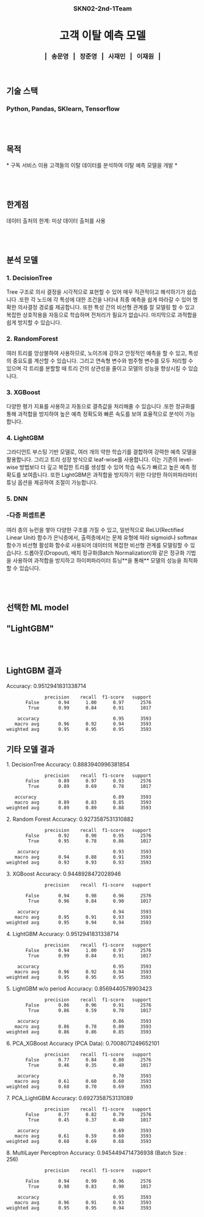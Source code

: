 <div align="center">

</head>
<body>
  <h3 class="center pink-text">SKN02-2nd-1Team</h3> 
</body>

<p>


    
<body>

<div class="center">
    <h1>고객 이탈 예측 모델</h1>
    <h3>|&nbsp;&nbsp;&nbsp;송문영&nbsp;&nbsp;&nbsp;|&nbsp;&nbsp;&nbsp;장준영&nbsp;&nbsp;&nbsp;|&nbsp;&nbsp;&nbsp;사재민&nbsp;&nbsp;&nbsp;|&nbsp;&nbsp;&nbsp;이재원&nbsp;&nbsp;&nbsp;|</h3>
</div>

<br>
</div>
<h2>기술 스택</h2>
<h3>Python, Pandas, SKlearn, Tensorflow</h3>
</div>

<br><br>


<h2 class="pink-text">목적</h2>
<p>* 구독 서비스 이용 고객들의 이탈 데이터를 분석하여 이탈 예측 모델을 개발 *</p>
</div>

<br><br>


<h2 class="pink-text">한계점</h2>
<p>데이터 출처의 한계: 미상 데이터 출처를 사용</p>
    
</div>

<br><br>


<h2 class="pink-text">분석 모델</h2>



<h3> 1. DecisionTree<br></h3>
<p>
        Tree 구조로 의사 결정을 시각적으로 표현할 수 있어 매우 직관적이고 해석하기가 쉽습니다 .또한 각 노드에 각 특성에 대한 조건을 나타내 최종 예측을 쉽게 따라갈 수 있어 명확한 의사결정 경로를 제공합니다. 또한 특성 간의 비선형 관계를 잘 모델링 할 수 있고 복잡한 상호작용을 자동으로 학습하며 전처리가 필요가 없습니다. 마지막으로 과적합을 쉽게 방지할 수 있습니다.
</p>
</hr>
<h3> 2. RandomForest<br></h3>
<p>
        여러 트리를 앙상블하여 사용하므로, 노이즈에 강하고 안정적인 예측을 할 수 있고, 특성의 중요도를 계산할 수 있습니다.  그리고 연속형 변수와 범주형 변수를 모두 처리할 수 있으며 각 트리를 분할할 때 트리 간의 상관성을 줄이고 모델의 성능을 향상시킬 수 있습니다.
</p>
<h3> 3. XGBoost<br></h3>
<p>
        다양한 평가 지표를 사용하고 자동으로 결측값을 처리해줄 수 있습니다 .또한 정규화를 통해 과적합을 방지하여 높은 예측 정확도와 빠른 속도를 보여 효율적으로 분석이 가능합니다.
</p>
<h3> 4. LightGBM<br></h3>
<p>
        그라디언트 부스팅 기반 모델로, 여러 개의 약한 학습기를 결합하여 강력한 예측 모델을 활용합니다. 그리고 트리 성장 방식으로 leaf-wise를 사용합니다. 이는 기존의 level-wise 방법보다 더 깊고 복잡한 트리를 생성할 수 있어 학습 속도가 빠르고 높은 예측 정확도를 보여줍니다. 또한 LightGBM은 과적합을 방지하기 위한 다양한 하이퍼파라미터 튜닝 옵션을 제공하여 조절이 가능합니다.
</p>
<h3>5. DNN<br><br>
-다층 퍼셉트론</h3>
<p>
여러 층의 뉴런을 쌓아 다양한 구조를 가질 수 있고, 일반적으로 ReLU(Rectified Linear Unit) 함수가 은닉층에서, 출력층에서는 문제 유형에 따라 sigmoid나 softmax 함수가 비선형 활성화 함수로 사용되어 데이터의 복잡한 비선형 관계를 모델링할 수 있습니다. 드롭아웃(Dropout), 배치 정규화(Batch Normalization)와 같은 정규화 기법을 사용하여 과적합을 방지하고 하이퍼파라미터 튜닝**을 통해** 모델의 성능을 최적화할 수 있습니다.
</p>

</div>
<br><br>

<h2 class="pink-text">선택한 ML model</h2>

<h2>"LightGBM"</h2>
<br><br>

<h2>LightGBM 결과</h2>
<p>
Accuracy: 0.9512941831338714
  
                  precision    recall  f1-score   support
           False       0.94      1.00      0.97      2576
            True       0.99      0.84      0.91      1017
  
        accuracy                           0.95      3593
       macro avg       0.96      0.92      0.94      3593
    weighted avg       0.95      0.95      0.95      3593
  
</p>

<h2>기타 모델 결과</h2>
<p>
1. DecisionTree
Accuracy: 0.8883940996381854
  
                  precision    recall  f1-score   support
           False       0.89      0.97      0.93      2576
            True       0.89      0.69      0.78      1017

       accuracy                            0.89      3593
       macro avg       0.89      0.83      0.85      3593
    weighted avg       0.89      0.89      0.88      3593
</p>
<p>
2. Random Forest
Accuracy: 0.9273587531310882
  
                  precision    recall  f1-score   support
           False       0.92      0.98      0.95      2576
            True       0.95      0.78      0.86      1017

        accuracy                           0.93      3593
       macro avg       0.94      0.88      0.91      3593
    weighted avg       0.93      0.93      0.93      3593
</p>
<p>
3. XGBoost
Accuracy: 0.9448928472028946
  
                  precision    recall  f1-score   support

           False       0.94      0.98      0.96      2576
            True       0.96      0.84      0.90      1017

        accuracy                           0.94      3593
       macro avg       0.95      0.91      0.93      3593
    weighted avg       0.95      0.94      0.94      3593
</p>
<p>
4. LightGBM
Accuracy: 0.9512941831338714
    
                  precision    recall  f1-score   support
           False       0.94      1.00      0.97      2576
            True       0.99      0.84      0.91      1017

        accuracy                           0.95      3593
       macro avg       0.96      0.92      0.94      3593
    weighted avg       0.95      0.95      0.95      3593
</p>
<p>
5. LightGBM w/o period
Accuracy: 0.8569440578903423
      
                  precision    recall  f1-score   support
           False       0.86      0.96      0.91      2576
            True       0.86      0.59      0.70      1017

        accuracy                           0.86      3593
       macro avg       0.86      0.78      0.80      3593
    weighted avg       0.86      0.86      0.85      3593
</p>

<p>
6. PCA_XGBoost
Accuracy (PCA Data): 0.7008071249652101
   
                  precision    recall  f1-score   support
           False       0.77      0.84      0.80      2576
            True       0.46      0.35      0.40      1017

        accuracy                           0.70      3593
       macro avg       0.61      0.60      0.60      3593
    weighted avg       0.68      0.70      0.69      3593
</p>
<p>
7. PCA_LightGBM
Accuracy: 0.6927358753131089
        
                  precision    recall  f1-score   support
           False       0.77      0.82      0.79      2576
            True       0.45      0.37      0.40      1017

        accuracy                           0.69      3593
       macro avg       0.61      0.59      0.60      3593
    weighted avg       0.68      0.69      0.68      3593
</p>
<p>
8. MultiLayer Perceptron
Accuracy: 0.9454494714736938 (Batch Size : 256)

                  precision    recall  f1-score   support

           False       0.94      0.99      0.96      2576
            True       0.98      0.83      0.90      1017

        accuracy                           0.95      3593
       macro avg       0.96      0.91      0.93      3593
    weighted avg       0.95      0.95      0.94      3593
</p>


</div>

<br><br>
</body>
</p>
